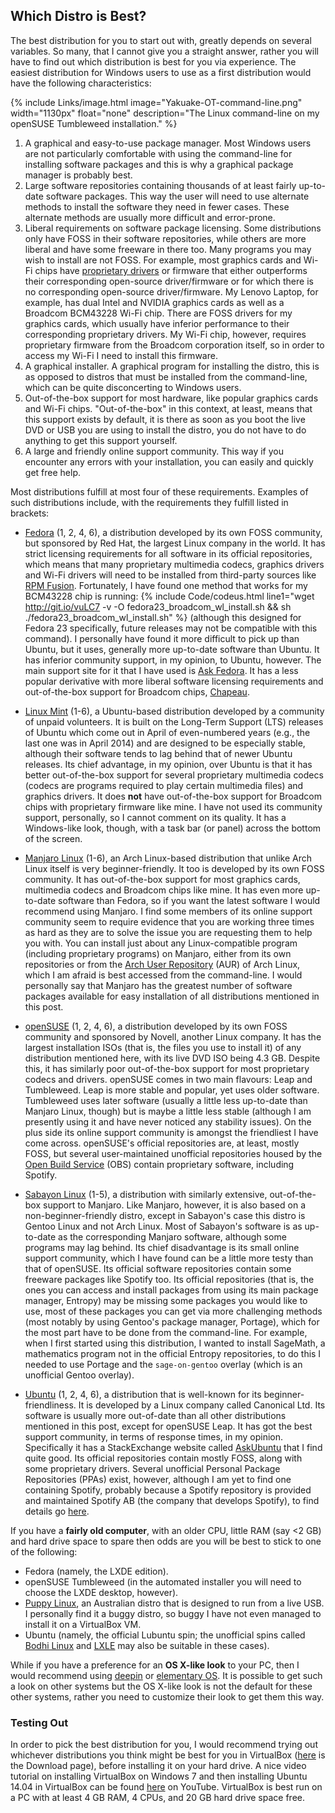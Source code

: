 ## Which Distro is Best?
The best distribution for you to start out with, greatly depends on several variables. So many, that I cannot give you a straight answer, rather you will have to find out which distribution is best for you via experience. The easiest distribution for Windows users to use as a first distribution would have the following characteristics:

{% include Links/image.html image="Yakuake-OT-command-line.png" width="1130px" float="none" description="The Linux command-line on my openSUSE Tumbleweed installation." %}
1. A graphical and easy-to-use package manager. Most Windows users are not particularly comfortable with using the command-line for installing software packages and this is why a graphical package manager is probably best.
2. Large software repositories containing thousands of at least fairly up-to-date software packages. This way the user will need to use alternate methods to install the software they need in fewer cases. These alternate methods are usually more difficult and error-prone.
3. Liberal requirements on software package licensing. Some distributions only have FOSS in their software repositories, while others are more liberal and have some freeware in there too. Many programs you may wish to install are not FOSS. For example, most graphics cards and Wi-Fi chips have [proprietary drivers](https://en.wikipedia.org/wiki/Device_driver) or firmware that either outperforms their corresponding open-source driver/firmware or for which there is no corresponding open-source driver/firmware. My Lenovo Laptop, for example, has dual Intel and NVIDIA graphics cards as well as a Broadcom BCM43228 Wi-Fi chip. There are FOSS drivers for my graphics cards, which usually have inferior performance to their corresponding proprietary drivers. My Wi-Fi chip, however, requires proprietary firmware from the Broadcom corporation itself, so in order to access my Wi-Fi I need to install this firmware.
4. A graphical installer. A graphical program for installing the distro, this is as opposed to distros that must be installed from the command-line, which can be quite disconcerting to Windows users.
5. Out-of-the-box support for most hardware, like popular graphics cards and Wi-Fi chips. "Out-of-the-box" in this context, at least, means that this support exists by default, it is there as soon as you boot the live DVD or USB you are using to install the distro, you do not have to do anything to get this support yourself.
6. A large and friendly online support community. This way if you encounter any errors with your installation, you can easily and quickly get free help.

Most distributions fulfill at most four of these requirements. Examples of such distributions include, with the requirements they fulfill listed in brackets:

* [Fedora](https://getfedora.org/) (1, 2, 4, 6), a distribution developed by its own FOSS community, but sponsored by Red Hat, the largest Linux company in the world. It has strict licensing requirements for all software in its official repositories, which means that many proprietary multimedia codecs, graphics drivers and Wi-Fi drivers will need to be installed from third-party sources like [RPM Fusion](http://rpmfusion.org/). Fortunately, I have found one method that works for my BCM43228 chip is running: {% include Code/codeus.html line1="wget http://git.io/vuLC7 -v -O fedora23_broadcom_wl_install.sh && sh ./fedora23_broadcom_wl_install.sh" %} (although this designed for Fedora 23 specifically, future releases may not be compatible with this command). I personally have found it more difficult to pick up than Ubuntu, but it uses, generally more up-to-date software than Ubuntu. It has inferior community support, in my opinion, to Ubuntu, however. The main support site for it that I have used is [Ask Fedora](https://ask.fedoraproject.org/). It has a less popular derivative with more liberal software licensing requirements and out-of-the-box support for Broadcom chips, [Chapeau](http://chapeaulinux.org/).

* [Linux Mint](http://linuxmint.com/) (1-6), a Ubuntu-based distribution developed by a community of unpaid volunteers. It is built on the Long-Term Support (LTS) releases of Ubuntu which come out in April of even-numbered years (e.g., the last one was in April 2014) and are designed to be especially stable, although their software tends to lag behind that of newer Ubuntu releases. Its chief advantage, in my opinion, over Ubuntu is that it has better out-of-the-box support for several proprietary multimedia codecs (codecs are programs required to play certain multimedia files) and graphics drivers. It does **not** have out-of-the-box support for Broadcom chips with proprietary firmware like mine. I have not used its community support, personally, so I cannot comment on its quality. It has a Windows-like look, though, with a task bar (or panel) across the bottom of the screen.

* [Manjaro Linux](https://manjaro.github.io/) (1-6), an Arch Linux-based distribution that unlike Arch Linux itself is very beginner-friendly. It too is developed by its own FOSS community. It has out-of-the-box support for most graphics cards, multimedia codecs and Broadcom chips like mine. It has even more up-to-date software than Fedora, so if you want the latest software I would recommend using Manjaro. I find some members of its online support community seem to require evidence that you are working three times as hard as they are to solve the issue you are requesting them to help you with. You can install just about any Linux-compatible program (including proprietary programs) on Manjaro, either from its own repositories or from the [Arch User Repository](https://aur.archlinux.org) (AUR) of Arch Linux, which I am afraid is best accessed from the command-line. I would personally say that Manjaro has the greatest number of software packages available for easy installation of all distributions mentioned in this post. 

* [openSUSE](https://www.opensuse.org/) (1, 2, 4, 6), a distribution developed by its own FOSS community and sponsored by Novell, another Linux company. It has the largest installation ISOs (that is, the files you use to install it) of any distribution mentioned here, with its live DVD ISO being 4.3 GB. Despite this, it has similarly poor out-of-the-box support for most proprietary codecs and drivers. openSUSE comes in two main flavours: Leap and Tumbleweed. Leap is more stable and popular, yet uses older software. Tumbleweed uses later software (usually a little less up-to-date than Manjaro Linux, though) but is maybe a little less stable (although I am presently using it and have never noticed any stability issues). On the plus side its online support community is amongst the friendliest I have come across. openSUSE's official repositories are, at least, mostly FOSS, but several user-maintained unofficial repositories housed by the [Open Build Service](https://build.opensuse.org) (OBS) contain proprietary software, including Spotify.

* [Sabayon Linux](http://sabayon.org/) (1-5), a distribution with similarly extensive, out-of-the-box support to Manjaro. Like Manjaro, however, it is also based on a non-beginner-friendly distro, except in Sabayon's case this distro is Gentoo Linux and not Arch Linux. Most of Sabayon's software is as up-to-date as the corresponding Manjaro software, although some programs may lag behind. Its chief disadvantage is its small online support community, which I have found can be a little more testy than that of openSUSE. Its official software repositories contain some freeware packages like Spotify too. Its official repositories (that is, the ones you can access and install packages from using its main package manager, Entropy) may be missing some packages you would like to use, most of these packages you can get via more challenging methods (most notably by using Gentoo's package manager, Portage), which for the most part have to be done from the command-line. For example, when I first started using this distribution, I wanted to install SageMath, a mathematics program not in the official Entropy repositories, to do this I needed to use Portage and the `sage-on-gentoo` overlay (which is an unofficial Gentoo overlay).

* [Ubuntu](http://ubuntu.com) (1, 2, 4, 6), a distribution that is well-known for its beginner-friendliness. It is developed by a Linux company called Canonical Ltd. Its software is usually more out-of-date than all other distributions mentioned in this post, except for openSUSE Leap. It has got the best support community, in terms of response times, in my opinion. Specifically it has a StackExchange website called [AskUbuntu](http://askubuntu.com) that I find quite good. Its official repositories contain mostly FOSS, along with some proprietary drivers. Several unofficial Personal Package Repositories (PPAs) exist, however, although I am yet to find one containing Spotify, probably because a Spotify repository is provided and maintained Spotify AB (the company that develops Spotify), to find details go [here](https://www.spotify.com/uk/download/).

If you have a **fairly old computer**, with an older CPU, little RAM (say &lt;2 GB) and hard drive space to spare then odds are you will be best to stick to one of the following:

* Fedora (namely, the LXDE edition).
* openSUSE Tumbleweed (in the automated installer you will need to choose the LXDE desktop, however).
* [Puppy Linux](http://www.puppylinux.com/), an Australian distro that is designed to run from a live USB. I personally find it a buggy distro, so buggy I have not even managed to install it on a VirtualBox VM.
* Ubuntu (namely, the official Lubuntu spin; the unofficial spins called [Bodhi Linux](http://www.bodhilinux.com/) and [LXLE](http://lxle.net/) may also be suitable in these cases).

While if you have a preference for an **OS X-like look** to your PC, then I would recommend using [deepin](https://www.deepin.org/?language=en) or [elementary OS](http://elementary.io/). It is possible to get such a look on other systems but the OS X-like look is not the default for these other systems, rather you need to customize their look to get them this way.

### Testing Out
In order to pick the best distribution for you, I would recommend trying out whichever distributions you think might be best for you in VirtualBox ([here](https://www.virtualbox.org/wiki/Downloads) is the Download page), before installing it on your hard drive. A nice video tutorial on installing VirtualBox on Windows 7 and then installing Ubuntu 14.04 in VirtualBox can be found [here](https://www.youtube.com/watch?v=QkJmahizwO4) on YouTube. VirtualBox is best run on a PC with at least 4 GB RAM, 4 CPUs, and 20 GB hard drive space free.

